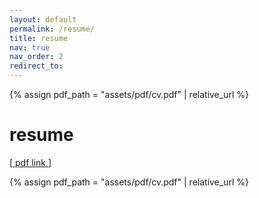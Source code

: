 ```yaml
---
layout: default
permalink: /resume/
title: resume
nav: true
nav_order: 2
redirect_to:
---
```

{% assign pdf_path = "assets/pdf/cv.pdf" | relative_url %}

<h1> resume </h1> [<a target="_blank" rel="noopener noreferrer" href="{{ pdf_path | relative_url }}"> pdf link </a>]

<!-- ///assets/pdf/cv.pdf -->
{% assign pdf_path = "assets/pdf/cv.pdf" | relative_url %}
<object data="{{pdf_path | relative_url}}" width="850" height="900" type="application/pdf"></object>